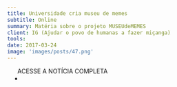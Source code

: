 ```yaml
---
title: Universidade cria museu de memes
subtitle: Online
summary: Matéria sobre o projeto MUSEUdeMEMES
client: IG (Ajudar o povo de humanas a fazer miçanga)
tools: 
date: 2017-03-24
image: 'images/posts/47.png'
---
```




<div class="post__share"><ul class="share__list list-reset">ACESSE A NOTÍCIA COMPLETA<li class="share__item" style="margin-left: 10px"><a class="share__link share__facebook" style="background: #fa5657" href="http://povodehumanas.ig.com.br/curiosidades/2017-03-29/museu-de-memes.html?utm_source=social-ig&utm_campaign=facebook-ig&utm_medium=2017-03-29-museu-de-memes 
onclick=window.open(this.href, 'pop-up', 'left=20,top=20,width=500,height=500,toolbar=1,resizable=0'); return false;" title="Link" rel="nofollow"><i class="fa-solid fa-link"></i></a></li></ul></div>
<!-- <div class="gallery-box"><div class="gallery"><img src="/clipping/images/example-1.jpg" loading="lazy" alt="Project"><img src="/clipping/images/example-2.jpg" loading="lazy" alt="Project"></div><em>Gallery / <a href="https://www.freepik.com/" target="_blank">Freepic</a></em></div> -->
